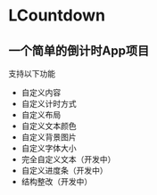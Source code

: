 # LCountdown
一个简单的倒计时App项目
-------------
支持以下功能
* 自定义内容
* 自定义计时方式
* 自定义布局
* 自定义文本颜色
* 自定义背景图片
* 自定义字体大小
* 完全自定义文本（开发中）
* 自定义进度条（开发中）
* 结构整改（开发中）
